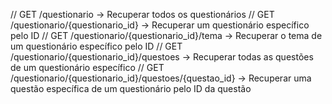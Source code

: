 // GET    /questionario                               -> Recuperar todos os questionários
// GET    /questionario/{questionario_id}             -> Recuperar um questionário específico pelo ID
// GET    /questionario/{questionario_id}/tema        -> Recuperar o tema de um questionário específico pelo ID
// GET    /questionario/{questionario_id}/questoes    -> Recuperar todas as questões de um questionário específico
// GET    /questionario/{questionario_id}/questoes/{questao_id} -> Recuperar uma questão específica de um questionário pelo ID da questão
